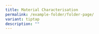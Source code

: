 ```yaml
---
title: Material Characterisation
permalink: /example-folder/folder-page/
variant: tiptap
description: ""
---
```

